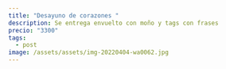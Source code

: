 ```yaml
---
title: "Desayuno de corazones "
description: Se entrega envuelto con moño y tags con frases
precio: "3300"
tags:
  - post
image: /assets/assets/img-20220404-wa0062.jpg
---
```


